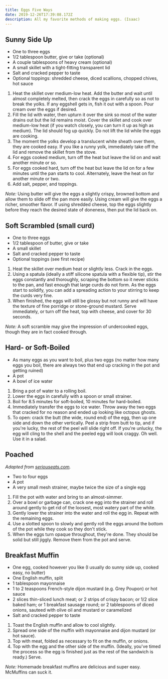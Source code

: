 ```yaml
---
title: Eggs Five Ways
date: 2019-12-26T17:39:08.172Z
description: All my favorite methods of making eggs. (Isaac)
---
```

## Sunny Side Up

* One to three eggs
* 1/2 tablespoon butter, give or take (optional)
* A couple tablespoons of heavy cream (optional)
* A small skillet with a tight-fitting transparent lid
* Salt and cracked pepper to taste
* Optional toppings: shredded cheese, diced scallions, chopped chives, hot sauce

1. Heat the skillet over medium-low heat. Add the butter and wait until almost completely melted, then crack the eggs in carefully so as not to break the yolks. If any eggshell gets in, fish it out with a spoon. Pour cream over the eggs if desired.
2. Fill the lid with water, then upturn it over the sink so most of the water drains out but the lid remains moist. Cover the skillet and cook over medium-low heat (if you watch closely, you can turn it up as high as medium). The lid should fog up quickly. Do not lift the lid while the eggs are cooking.
3. The moment the yolks develop a translucent white sheath over them, they are cooked easy. If you like a runny yolk, immediately take off the lid and remove the skillet from the stove.
4. For eggs cooked medium, turn off the heat but leave the lid on and wait another minute or so.
5. For eggs cooked hard, turn off the heat but leave the lid on for a few minutes until the pan starts to cool. Alternately, leave the heat on for another minute or two.
6. Add salt, pepper, and toppings.

_Note:_ Using butter will give the eggs a slightly crispy, browned bottom and allow them to slide off the pan more easily. Using cream will give the eggs a richer, smoother flavor. If using shredded cheese, top the eggs slightly before they reach the desired state of doneness, then put the lid back on.

## Soft Scrambled (small curd)

* One to three eggs
* 1/2 tablespoon of butter, give or take
* A small skillet
* Salt and cracked pepper to taste
* Optional toppings (see first recipe)

1. Heat the skillet over medium heat or slightly less. Crack in the eggs.
2. Using a spatula (ideally a stiff silicone spatula with a flexible tip), stir the eggs constantly and thoroughly, scraping the bottom so it never sticks to the pan, and fast enough that large curds do not form. As the eggs start to solidify, you can add a spreading action to your stirring to keep the curds very fine.
3. When finished, the eggs will still be glossy but not runny and will have the texture of fine porridge or stone-ground mustard. Serve immediately, or turn off the heat, top with cheese, and cover for 30 seconds.

_Note:_ A soft scramble may give the impression of undercooked eggs, though they are in fact cooked through.

## Hard- or Soft-Boiled

* As many eggs as you want to boil, plus two eggs (no matter how many eggs you boil, there are always two that end up cracking in the pot and getting ruined)
* A pot
* A bowl of ice water

1. Bring a pot of water to a rolling boil.
2. Lower the eggs in carefully with a spoon or small strainer.
3. Boil for 8.5 minutes for soft-boiled, 10 minutes for hard-boiled.
4. Immediately transfer the eggs to ice water. Throw away the two eggs that cracked for no reason and ended up looking like octopus ghosts.
5. To open: crack the butt (the wide, round end) of the egg, then up one side and down the other vertically. Peel a strip from butt to tip, and if you're lucky, the rest of the peel will slide right off. If you're unlucky, the egg will cling to the shell and the peeled egg will look craggy. Oh well. Use it in a salad.

## Poached

_Adapted from_ [_seriouseats.com_](https://www.seriouseats.com/2013/03/how-to-poach-eggs-easy-way-poached-breakfast-video.html)_._

* Two to four eggs
* A pot
* A very small mesh strainer, maybe twice the size of a single egg

1. Fill the pot with water and bring to an almost-simmer.
2. Over a bowl or garbage can, crack one egg into the strainer and roll around gently to get rid of the loosest, most watery part of the white.
3. Gently lower the strainer into the water and roll the egg in. Repeat with the remaining eggs.
4. Use a slotted spoon to slowly and gently roll the eggs around the bottom of the pot while they cook so they don't stick.
5. When the eggs turn opaque throughout, they're done. They should be solid but still jiggly. Remove them from the pot and serve.

## Breakfast Muffin

* One egg, cooked however you like (I usually do sunny side up, cooked easy, no butter)
* One English muffin, split
* 1 tablespoon mayonnaise
* 1 to 2 teaspoons French-style dijon mustard (e.g. Grey Poupon) or hot sauce
* 2 slices thin-sliced lunch meat; or 2 strips of crispy bacon; or 1/2 slice baked ham; or 1 breakfast sausage round; or 2 tablespoons of diced onions, sauteed with olive oil and mustard or caramelized
* Salt and cracked pepper to taste

1. Toast the English muffin and allow to cool slightly.
2. Spread one side of the muffin with mayonnaise and dijon mustard (or hot sauce).
3. Top with meat, folded as necessary to fit on the muffin, or onions.
4. Top with the egg and the other side of the muffin. (Ideally, you've timed the process so the egg is finished just as the rest of the sandwich is ready.) Serve.

_Note:_ Homemade breakfast muffins are delicious and super easy. McMuffins can suck it.
